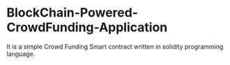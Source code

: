 # BlockChain-Powered-CrowdFunding-Application
It is a simple Crowd Funding Smart contract written in solidity programming language.
